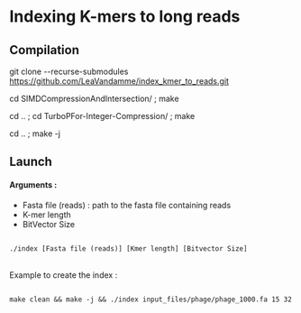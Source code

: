 # Indexing K-mers to long reads

## Compilation

git clone --recurse-submodules https://github.com/LeaVandamme/index_kmer_to_reads.git

cd SIMDCompressionAndIntersection/ ; make

cd .. ; cd TurboPFor-Integer-Compression/ ; make

cd .. ; make -j

## Launch 

#### Arguments :

- Fasta file (reads) : path to the fasta file containing reads
- K-mer length
- BitVector Size

<code>
./index [Fasta file (reads)] [Kmer length] [Bitvector Size]
</code>

<br/>Example to create the index :

<code>
make clean && make -j && ./index input_files/phage/phage_1000.fa 15 32
</code>

<br/> 
